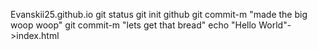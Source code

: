 Evanskii25.github.io
git status
git init
github
git commit-m "made the big woop woop"
git commit-m "lets get that bread"
echo "Hello World"->index.html
